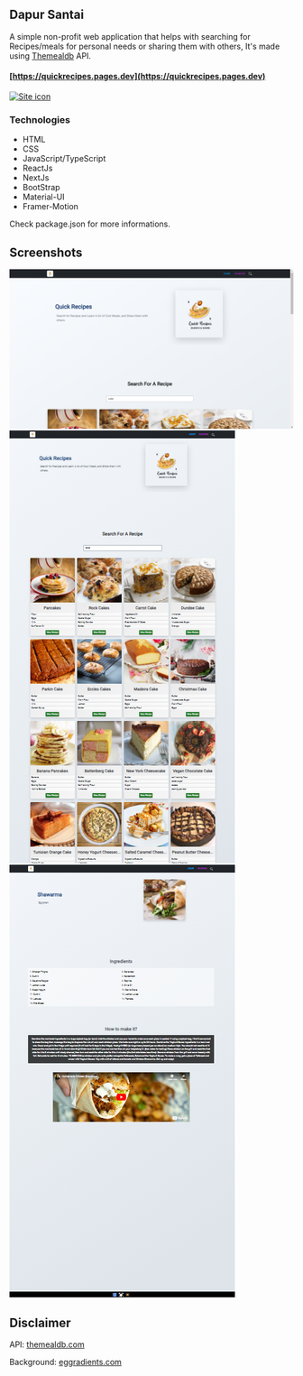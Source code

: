 ## Dapur Santai

A simple non-profit web application that helps with searching for Recipes/meals for personal needs or sharing them with others,
It's made using [Themealdb](https://themealdb.com) API.

#### [https://quickrecipes.pages.dev](https://quickrecipes.pages.dev)

<a href="https://quickrecipes.pages.dev" target="_blank" title="https://quickrecipes.pages.dev">
    <img src="https://i.ibb.co/zJ8hp32/siteicon.png" width="120" height="120" alt='Site icon'>
</a>

### Technologies

- HTML
- CSS
- JavaScript/TypeScript
- ReactJs
- NextJs
- BootStrap
- Material-UI
- Framer-Motion

Check package.json for more informations.

## Screenshots

![site1 image](./public/images/site/site1.png)
![site2 image](./public/images/site/site2.png)
![site3 image](./public/images/site/site3.png)

## Disclaimer

API:
[themealdb.com](https://themealdb.com)

Background:
[eggradients.com](https://www.eggradients.com)
